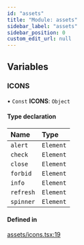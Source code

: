 ```yaml
---
id: "assets"
title: "Module: assets"
sidebar_label: "assets"
sidebar_position: 0
custom_edit_url: null
---
```


## Variables

### ICONS

• `Const` **ICONS**: `Object`

#### Type declaration

| Name | Type |
| :------ | :------ |
| `alert` | `Element` |
| `check` | `Element` |
| `close` | `Element` |
| `forbid` | `Element` |
| `info` | `Element` |
| `refresh` | `Element` |
| `spinner` | `Element` |

#### Defined in

[assets/icons.tsx:19](https://github.com/tum-esm/pyra/blob/8f435c2/packages/ui/src/assets/icons.tsx#L19)
